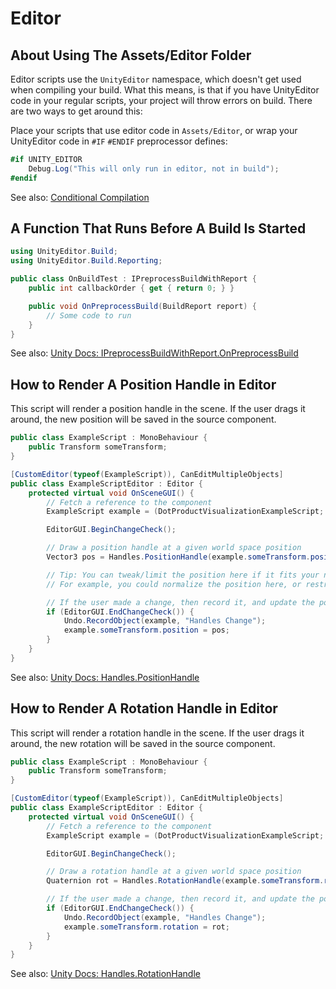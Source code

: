 # Editor


## About Using The Assets/Editor Folder

Editor scripts use the `UnityEditor` namespace, which doesn't get used when compiling your build. What this means, is that if you have UnityEditor code in your regular scripts, your project will throw errors on build. There are two ways to get around this:

Place your scripts that use editor code in `Assets/Editor`, or wrap your UnityEditor code in `#IF` `#ENDIF` preprocessor defines:

```cs
#if UNITY_EDITOR
	Debug.Log("This will only run in editor, not in build");
#endif
```


See also: [Conditional Compilation](https://docs.unity3d.com/Manual/PlatformDependentCompilation.htmlB)


## A Function That Runs Before A Build Is Started

```cs
using UnityEditor.Build;
using UnityEditor.Build.Reporting;

public class OnBuildTest : IPreprocessBuildWithReport {
    public int callbackOrder { get { return 0; } }

	public void OnPreprocessBuild(BuildReport report) {
		// Some code to run 
	}
}

```

See also: [Unity Docs: IPreprocessBuildWithReport.OnPreprocessBuild](https://docs.unity3d.com/ScriptReference/Build.IPreprocessBuildWithReport.OnPreprocessBuild.html)


## How to Render A Position Handle in Editor

This script will render a position handle in the scene. If the user drags it around, the new position will be saved in the source component.

```cs
public class ExampleScript : MonoBehaviour {
	public Transform someTransform;
}

[CustomEditor(typeof(ExampleScript)), CanEditMultipleObjects]
public class ExampleScriptEditor : Editor {
    protected virtual void OnSceneGUI() {
		// Fetch a reference to the component
        ExampleScript example = (DotProductVisualizationExampleScript;

        EditorGUI.BeginChangeCheck();

		// Draw a position handle at a given world space position
        Vector3 pos = Handles.PositionHandle(example.someTransform.position, Quaternion.identity);

		// Tip: You can tweak/limit the position here if it fits your needs.
		// For example, you could normalize the position here, or restrict the length of the vector so that it's at most x meters from the parent position.

		// If the user made a change, then record it, and update the position in the original component
        if (EditorGUI.EndChangeCheck()) {
            Undo.RecordObject(example, "Handles Change");
            example.someTransform.position = pos;
        }
    }
}
```

See also: [Unity Docs: Handles.PositionHandle](https://docs.unity3d.com/ScriptReference/Handles.PositionHandle.html)

## How to Render A Rotation Handle in Editor

This script will render a rotation handle in the scene. If the user drags it around, the new rotation will be saved in the source component.

```cs
public class ExampleScript : MonoBehaviour {
	public Transform someTransform;
}

[CustomEditor(typeof(ExampleScript)), CanEditMultipleObjects]
public class ExampleScriptEditor : Editor {
    protected virtual void OnSceneGUI() {
		// Fetch a reference to the component
        ExampleScript example = (DotProductVisualizationExampleScript;

        EditorGUI.BeginChangeCheck();

		// Draw a rotation handle at a given world space position
        Quaternion rot = Handles.RotationHandle(example.someTransform.rotation, example.someTransform.position);

		// If the user made a change, then record it, and update the position in the original component
        if (EditorGUI.EndChangeCheck()) {
            Undo.RecordObject(example, "Handles Change");
            example.someTransform.rotation = rot;
        }
    }
}
```

See also: [Unity Docs: Handles.RotationHandle](https://docs.unity3d.com/ScriptReference/Handles.RotationHandle.html)

